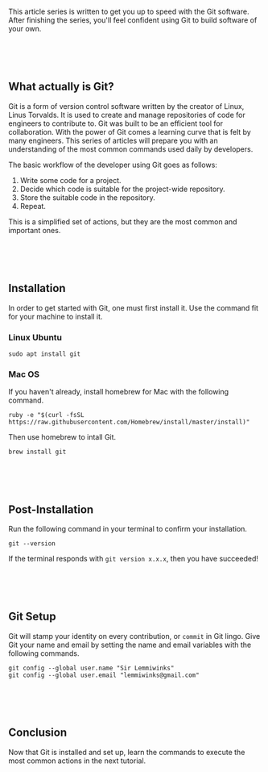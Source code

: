 </br>
</br>
</br>

This article series is written to get you up to speed with the Git software. After finishing the series, 
you'll feel confident using Git to build software of your own.

</br>
</br>
</br>

## What actually is Git?

Git is a form of version control software written by the creator of Linux, Linus Torvalds. It is used
to create and manage repositories of code for engineers to contribute to. Git was built to be an efficient 
tool for collaboration. With the power of Git comes a learning curve that is felt by many engineers. This
series of articles will prepare you with an understanding of the most common commands used daily by 
developers.


The basic workflow of the developer using Git goes as follows: 
1. Write some code for a project.
2. Decide which code is suitable for the project-wide repository.
3. Store the suitable code in the repository.
4. Repeat.

This is a simplified set of actions, but they are the most common and important ones.

</br>
</br>
</br>

## Installation

In order to get started with Git, one must first install it. Use the command fit for your machine to install it.

### Linux Ubuntu

```
sudo apt install git
```


### Mac OS

If you haven't already, install homebrew for Mac with the following command.

```
ruby -e "$(curl -fsSL https://raw.githubusercontent.com/Homebrew/install/master/install)"
```

Then use homebrew to intall Git.
```
brew install git
```

</br>
</br>
</br>

## Post-Installation

Run the following command in your terminal to confirm your installation.

```
git --version
```

If the terminal responds with `git version x.x.x`, then you have succeeded!

</br>
</br>
</br>

## Git Setup

Git will stamp your identity on every contribution, or `commit` in Git lingo. Give Git your name
and email by setting the name and email variables with the following commands.

```
git config --global user.name "Sir Lemmiwinks"
git config --global user.email "lemmiwinks@gmail.com"
```

</br>
</br>
</br>

## Conclusion

Now that Git is installed and set up, learn the commands to execute the most common actions in the next tutorial.

